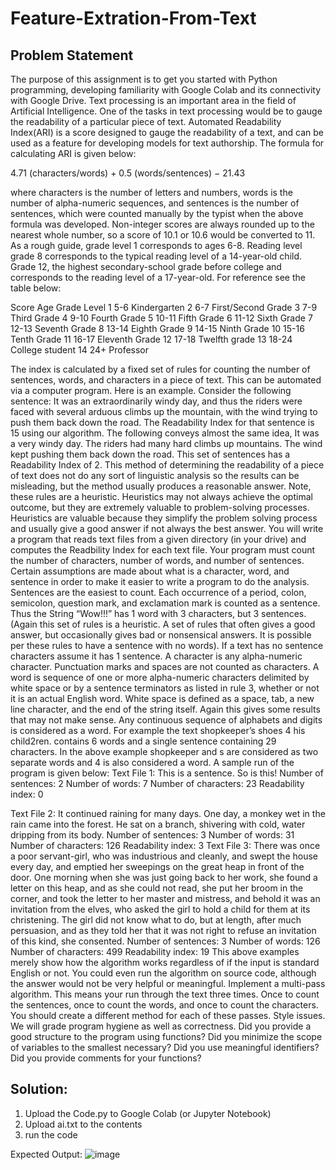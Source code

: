 # Feature-Extration-From-Text

## Problem Statement

The purpose of this assignment is to get you started with Python programming, developing
familiarity with Google Colab and its connectivity with Google Drive.
Text processing is an important area in the field of Artificial Intelligence. One of the tasks
in text processing would be to gauge the readability of a particular piece of text. Automated
Readability Index(ARI) is a score designed to gauge the readability of a text, and can be used
as a feature for developing models for text authorship.
The formula for calculating ARI is given below:

4.71 (characters/words) + 0.5 (words/sentences) − 21.43

where characters is the number of letters and numbers, words is the number of alpha-numeric
sequences, and sentences is the number of sentences, which were counted manually by the typist
when the above formula was developed. Non-integer scores are always rounded up to the nearest
whole number, so a score of 10.1 or 10.6 would be converted to 11.
As a rough guide, grade level 1 corresponds to ages 6-8. Reading level grade 8 corresponds to
the typical reading level of a 14-year-old child. Grade 12, the highest secondary-school grade
before college and corresponds to the reading level of a 17-year-old. For reference see the table
below:

Score Age Grade Level
1 5-6 Kindergarten
2 6-7 First/Second Grade
3 7-9 Third Grade
4 9-10 Fourth Grade
5 10-11 Fifth Grade
6 11-12 Sixth Grade
7 12-13 Seventh Grade
8 13-14 Eighth Grade
9 14-15 Ninth Grade
10 15-16 Tenth Grade
11 16-17 Eleventh Grade
12 17-18 Twelfth grade
13 18-24 College student
14 24+ Professor

The index is calculated by a fixed set of rules for counting the number of sentences, words,
and characters in a piece of text. This can be automated via a computer program. Here is an
example. Consider the following sentence:
It was an extraordinarily windy day, and thus the riders were faced with several arduous
climbs up the mountain, with the wind trying to push them back down the road.
The Readability Index for that sentence is 15 using our algorithm. The following conveys almost
the same idea,
It was a very windy day. The riders had many hard climbs up mountains. The wind kept
pushing them back down the road.
This set of sentences has a Readability Index of 2. This method of determining the readability
of a piece of text does not do any sort of linguistic analysis so the results can be misleading, but
the method usually produces a reasonable answer.
Note, these rules are a heuristic. Heuristics may not always achieve the optimal outcome, but
they are extremely valuable to problem-solving processes. Heuristics are valuable because they
simplify the problem solving process and usually give a good answer if not always the best
answer.
You will write a program that reads text files from a given directory (in your drive) and computes
the Readbility Index for each text file.
Your program must count the number of characters, number of words, and number of sentences.
Certain assumptions are made about what is a character, word, and sentence in order to make
it easier to write a program to do the analysis.
Sentences are the easiest to count. Each occurrence of a period, colon, semicolon, question
mark, and exclamation mark is counted as a sentence. Thus the String “Wow!!!” has 1 word
with 3 characters, but 3 sentences. (Again this set of rules is a heuristic. A set of rules that
often gives a good answer, but occasionally gives bad or nonsensical answers. It is possible per
these rules to have a sentence with no words). If a text has no sentence characters assume it
has 1 sentence.
A character is any alpha-numeric character. Punctuation marks and spaces are not counted
as characters. A word is sequence of one or more alpha-numeric characters delimited by white
space or by a sentence terminators as listed in rule 3, whether or not it is an actual English word.
White space is defined as a space, tab, a new line character, and the end of the string itself.
Again this gives some results that may not make sense. Any continuous sequence of alphabets
and digits is considered as a word.
For example the text
shopkeeper’s shoes 4 his child2ren.
contains 6 words and a single sentence containing 29 characters. In the above example shopkeeper
and s are considered as two separate words and 4 is also considered a word.
A sample run of the program is given below:
Text File 1: This is a sentence. So is this!
Number of sentences: 2
Number of words: 7
Number of characters: 23
Readability index: 0

Text File 2: It continued raining for many days. One day, a monkey wet in the
rain came into the forest. He sat on a branch, shivering with cold, water dripping
from its body.
Number of sentences: 3
Number of words: 31
Number of characters: 126
Readability index: 3
Text File 3: There was once a poor servant-girl, who was industrious and cleanly,
and swept the house every day, and emptied her sweepings on the great heap in front of
the door. One morning when she was just going back to her work, she found a letter on
this heap, and as she could not read, she put her broom in the corner, and took the
letter to her master and mistress, and behold it was an invitation from the elves,
who asked the girl to hold a child for them at its christening. The girl did not know
what to do, but at length, after much persuasion, and as they told her that it was not
right to refuse an invitation of this kind, she consented.
Number of sentences: 3
Number of words: 126
Number of characters: 499
Readability index: 19
This above examples merely show how the algorithm works regardless of if the input is standard
English or not. You could even run the algorithm on source code, although the answer would
not be very helpful or meaningful.
Implement a multi-pass algorithm. This means your run through the text three times. Once
to count the sentences, once to count the words, and once to count the characters. You should
create a different method for each of these passes.
Style issues. We will grade program hygiene as well as correctness. Did you provide a good
structure to the program using functions? Did you minimize the scope of variables to the
smallest necessary? Did you use meaningful identifiers? Did you provide comments for your
functions?


## Solution:

1. Upload the Code.py to Google Colab (or Jupyter Notebook) 
2. Upload ai.txt to the contents
3. run the code

Expected Output: 
![image](https://github.com/sohaibzafar701/Feature-Extration-From-Text/assets/77731957/fb855907-9809-424d-a414-46fe71ddc14d)
